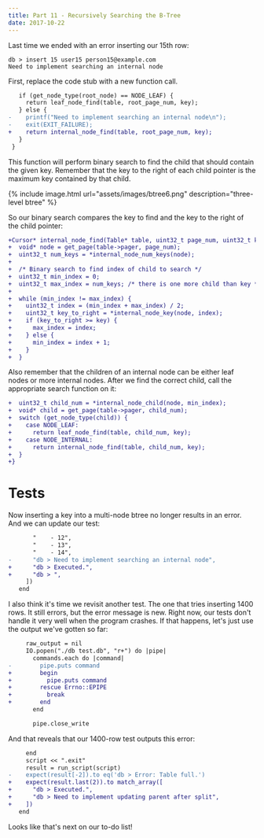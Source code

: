 ```yaml
---
title: Part 11 - Recursively Searching the B-Tree
date: 2017-10-22
---
```


Last time we ended with an error inserting our 15th row:

```
db > insert 15 user15 person15@example.com
Need to implement searching an internal node
```

First, replace the code stub with a new function call.

```diff
   if (get_node_type(root_node) == NODE_LEAF) {
     return leaf_node_find(table, root_page_num, key);
   } else {
-    printf("Need to implement searching an internal node\n");
-    exit(EXIT_FAILURE);
+    return internal_node_find(table, root_page_num, key);
   }
 }
```

This function will perform binary search to find the child that should contain the given key. Remember that the key to the right of each child pointer is the maximum key contained by that child.

{% include image.html url="assets/images/btree6.png" description="three-level btree" %}

So our binary search compares the key to find and the key to the right of the child pointer:

```diff
+Cursor* internal_node_find(Table* table, uint32_t page_num, uint32_t key) {
+  void* node = get_page(table->pager, page_num);
+  uint32_t num_keys = *internal_node_num_keys(node);
+
+  /* Binary search to find index of child to search */
+  uint32_t min_index = 0;
+  uint32_t max_index = num_keys; /* there is one more child than key */
+
+  while (min_index != max_index) {
+    uint32_t index = (min_index + max_index) / 2;
+    uint32_t key_to_right = *internal_node_key(node, index);
+    if (key_to_right >= key) {
+      max_index = index;
+    } else {
+      min_index = index + 1;
+    }
+  }
```

Also remember that the children of an internal node can be either leaf nodes or more internal nodes. After we find the correct child, call the appropriate search function on it:

```diff
+  uint32_t child_num = *internal_node_child(node, min_index);
+  void* child = get_page(table->pager, child_num);
+  switch (get_node_type(child)) {
+    case NODE_LEAF:
+      return leaf_node_find(table, child_num, key);
+    case NODE_INTERNAL:
+      return internal_node_find(table, child_num, key);
+  }
+}
```

# Tests

Now inserting a key into a multi-node btree no longer results in an error. And we can update our test:

```diff
       "    - 12",
       "    - 13",
       "    - 14",
-      "db > Need to implement searching an internal node",
+      "db > Executed.",
+      "db > ",
     ])
   end
```

I also think it's time we revisit another test. The one that tries inserting 1400 rows. It still errors, but the error message is new. Right now, our tests don't handle it very well when the program crashes. If that happens, let's just use the output we've gotten so far:

```diff
     raw_output = nil
     IO.popen("./db test.db", "r+") do |pipe|
       commands.each do |command|
-        pipe.puts command
+        begin
+          pipe.puts command
+        rescue Errno::EPIPE
+          break
+        end
       end

       pipe.close_write
```

And that reveals that our 1400-row test outputs this error:

```diff
     end
     script << ".exit"
     result = run_script(script)
-    expect(result[-2]).to eq('db > Error: Table full.')
+    expect(result.last(2)).to match_array([
+      "db > Executed.",
+      "db > Need to implement updating parent after split",
+    ])
   end
```

Looks like that's next on our to-do list!


